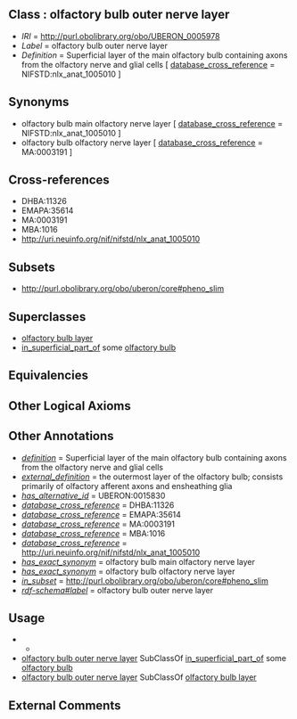 
## Class : olfactory bulb outer nerve layer

 * *IRI* = http://purl.obolibrary.org/obo/UBERON_0005978
 * *Label* = olfactory bulb outer nerve layer
 * *Definition* = Superficial layer of the main olfactory bulb containing axons from the olfactory nerve and glial cells [ [database_cross_reference](../../ef/oboInOwl#hasDbXref.md) = NIFSTD:nlx_anat_1005010 ]

## Synonyms

 * olfactory bulb main olfactory nerve layer [ [database_cross_reference](../../ef/oboInOwl#hasDbXref.md) = NIFSTD:nlx_anat_1005010 ]
 * olfactory bulb olfactory nerve layer [ [database_cross_reference](../../ef/oboInOwl#hasDbXref.md) = MA:0003191 ]

## Cross-references

 * DHBA:11326
 * EMAPA:35614
 * MA:0003191
 * MBA:1016
 * http://uri.neuinfo.org/nif/nifstd/nlx_anat_1005010

## Subsets

 * http://purl.obolibrary.org/obo/uberon/core#pheno_slim

## Superclasses

 * [olfactory bulb layer](../../UBERON/01/UBERON_0004001.md)
 * [in_superficial_part_of](../../BSPO/00/BSPO_0001100.md) some [olfactory bulb](../../UBERON/64/UBERON_0002264.md)

## Equivalencies


## Other Logical Axioms


## Other Annotations

 * *[definition](../../IAO/15/IAO_0000115.md)* = Superficial layer of the main olfactory bulb containing axons from the olfactory nerve and glial cells
 * *[external_definition](../../UBPROP/01/UBPROP_0000001.md)* = the outermost layer of the olfactory bulb; consists primarily of olfactory afferent axons and ensheathing glia
 * *[has_alternative_id](../../Id/oboInOwl#hasAlternativeId.md)* = UBERON:0015830
 * *[database_cross_reference](../../ef/oboInOwl#hasDbXref.md)* = DHBA:11326
 * *[database_cross_reference](../../ef/oboInOwl#hasDbXref.md)* = EMAPA:35614
 * *[database_cross_reference](../../ef/oboInOwl#hasDbXref.md)* = MA:0003191
 * *[database_cross_reference](../../ef/oboInOwl#hasDbXref.md)* = MBA:1016
 * *[database_cross_reference](../../ef/oboInOwl#hasDbXref.md)* = http://uri.neuinfo.org/nif/nifstd/nlx_anat_1005010
 * *[has_exact_synonym](../../ym/oboInOwl#hasExactSynonym.md)* = olfactory bulb main olfactory nerve layer
 * *[has_exact_synonym](../../ym/oboInOwl#hasExactSynonym.md)* = olfactory bulb olfactory nerve layer
 * *[in_subset](../../et/oboInOwl#inSubset.md)* = http://purl.obolibrary.org/obo/uberon/core#pheno_slim
 * *[rdf-schema#label](../../el/rdf-schema#label.md)* = olfactory bulb outer nerve layer

## Usage

 * -
 * [olfactory bulb outer nerve layer](../../UBERON/78/UBERON_0005978.md) SubClassOf [in_superficial_part_of](../../BSPO/00/BSPO_0001100.md) some [olfactory bulb](../../UBERON/64/UBERON_0002264.md)
 * [olfactory bulb outer nerve layer](../../UBERON/78/UBERON_0005978.md) SubClassOf [olfactory bulb layer](../../UBERON/01/UBERON_0004001.md)

## External Comments

